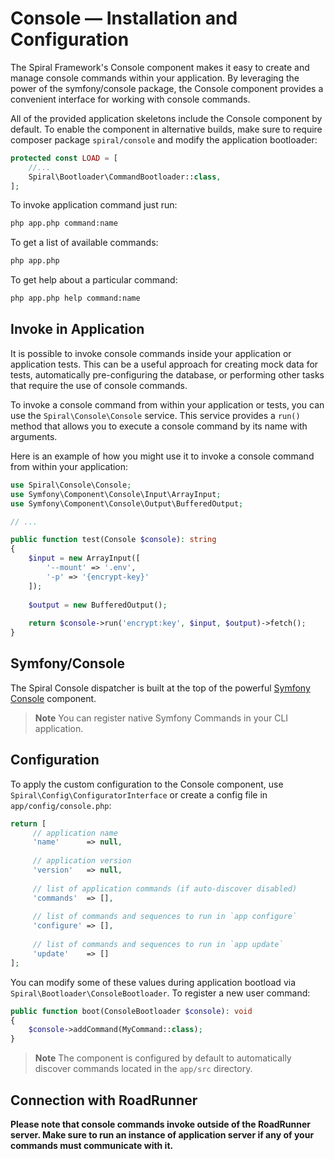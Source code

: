 # Console — Installation and Configuration

The Spiral Framework's Console component makes it easy to create and manage console commands within your application. By
leveraging the power of the symfony/console package, the Console component provides a convenient interface for working
with console commands.

All of the provided application skeletons include the Console component by default. To enable the component in
alternative builds, make sure to require composer package `spiral/console` and modify the application bootloader:

```php
protected const LOAD = [
    //...
    Spiral\Bootloader\CommandBootloader::class,
];
```

To invoke application command just run:

```bash
php app.php command:name
```

To get a list of available commands:

```bash
php app.php
```

To get help about a particular command:

```bash
php app.php help command:name
```

## Invoke in Application

It is possible to invoke console commands inside your application or application tests. This can be a useful approach
for creating mock data for tests, automatically pre-configuring the database, or performing other tasks that require the
use of console commands.

To invoke a console command from within your application or tests, you can use the `Spiral\Console\Console` service.
This service provides a `run()` method that allows you to execute a console command by its name with arguments.

Here is an example of how you might use it to invoke a console command from within your application:

```php
use Spiral\Console\Console;
use Symfony\Component\Console\Input\ArrayInput;
use Symfony\Component\Console\Output\BufferedOutput;

// ...

public function test(Console $console): string
{
    $input = new ArrayInput([
        '--mount' => '.env',
        '-p' => '{encrypt-key}'
    ]);
    
    $output = new BufferedOutput();
    
    return $console->run('encrypt:key', $input, $output)->fetch();
}
```

## Symfony/Console

The Spiral Console dispatcher is built at the top of the
powerful [Symfony Console](http://symfony.com/doc/current/components/console/introduction.html) component.

> **Note**
> You can register native Symfony Commands in your CLI application.

## Configuration

To apply the custom configuration to the Console component, use `Spiral\Config\ConfiguratorInterface` or create a config
file in `app/config/console.php`:

```php
return [
     // application name
     'name'      => null,
     
     // application version
     'version'   => null,
     
     // list of application commands (if auto-discover disabled)
     'commands'  => [],
     
     // list of commands and sequences to run in `app configure`
     'configure' => [],
     
     // list of commands and sequences to run in `app update`
     'update'    => []
];
```

You can modify some of these values during application bootload via `Spiral\Bootloader\ConsoleBootloader`. To register
a new user command:

```php
public function boot(ConsoleBootloader $console): void
{
    $console->addCommand(MyCommand::class);
}
```

> **Note**
> The component is configured by default to automatically discover commands located in the `app/src` directory.

## Connection with RoadRunner

**Please note that console commands invoke outside of the RoadRunner server. Make sure to run an instance of application
server if any of your commands must communicate with it.**
